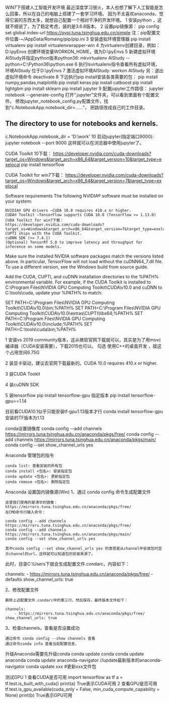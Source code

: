 ﻿WIN7下搭建人工智能开发环境
最近深度学习很火，本人也想了解下人工智能是怎么回事，所以在自己的电脑上搭建了一套学习环境。
因为不太喜欢anaconda，觉得它装的东西太多，就想自己配置一个相对干净的开发环境。
1 安装python ，这就不细说了，为了稳定考虑，装的是3.6.8版本。
2 设置pip镜像源：
pip config set global.index-url https://pypi.tuna.tsinghua.edu.cn/simple
注：pip配置文件位置-~/AppData/Romaing/pip/pip.ini
3 安装虚拟环境管理器
pip install virtualenv
pip install virtualenvwrapper-win
4 为virtualenv创建目录，例如：D:\pyEnvs
创建环境变量WORKON_HOME，值为D:\pyEnvs
5 新建虚拟环境AIStudy并指定python版本python36:
mkvirtualenv AIStudy --python=C:\Python36\python.exe
6 执行lsvirtualenv指令查看所有虚拟环境，环境AIStudy 位于D:\pyEnvs
7 激活虚拟环境AIStudy:
workon AIStudy 
另：退出虚拟环境命令 deactivate
8 下边执行pip install安装各类需要的包：
pip install numpy,pandas,matplotlib
pip install keras
pip install catboost
pip install lightgbm
pip install sklearn
pip install jupyter
9 配置jupyter工作路径：
jupyter notebook --generate-config 
打开“.jupyter”文件夹，可以看到里面有个配置文件。
修改jupyter_notebook_config.py配置文件，找到“c.NotebookApp.notebook_dir=……”，
把路径改成自己的工作目录。
## The directory to use for notebooks and kernels.
c.NotebookApp.notebook_dir = 'D:\work'
10 启动jupyter(指定端口9000):
jupyter notebook --port 9000
这样就可以在浏览器中使用jupyter了。

CUDA Toolkit 10下载：
https://developer.nvidia.com/cuda-downloads?target_os=Windows&target_arch=x86_64&target_version=10&target_type=exelocal
pip install tensorflow

CUDA Toolkit for win7下载：
https://developer.nvidia.com/cuda-downloads?target_os=Windows&target_arch=x86_64&target_version=7&target_type=exelocal

Software requirements
The following NVIDIA® software must be installed on your system:

    NVIDIA® GPU drivers —CUDA 10.0 requires 410.x or higher.
    CUDA® Toolkit —TensorFlow supports CUDA 10.0 (TensorFlow >= 1.13.0)
	CUDA Toolkit for win7下载：
	https://developer.nvidia.com/cuda-downloads?target_os=Windows&target_arch=x86_64&target_version=7&target_type=exelocal
    CUPTI ships with the CUDA Toolkit.
    cuDNN SDK (>= 7.4.1)
    (Optional) TensorRT 5.0 to improve latency and throughput for inference on some models.


Make sure the installed NVIDIA software packages match the versions listed above. In particular, TensorFlow will not load without the cuDNN64_7.dll file. To use a different version, see the Windows build from source guide.

Add the CUDA, CUPTI, and cuDNN installation directories to the %PATH% environmental variable. For example, if the CUDA Toolkit is installed to C:\Program Files\NVIDIA GPU Computing Toolkit\CUDA\v10.0 and cuDNN to C:\tools\cuda, update your %PATH% to match:

SET PATH=C:\Program Files\NVIDIA GPU Computing Toolkit\CUDA\v10.0\bin;%PATH%
SET PATH=C:\Program Files\NVIDIA GPU Computing Toolkit\CUDA\v10.0\extras\CUPTI\libx64;%PATH%
SET PATH=C:\Program Files\NVIDIA GPU Computing Toolkit\CUDA\v10.0\include;%PATH%
SET PATH=C:\tools\cuda\bin;%PATH%



1 安装vs 2019 community版本，这从微软官网下载就可以，其实是为了用msvc编译器（CUDA安装需要），下载2015也可以。
勾选 使用C++的桌面开发 ，就这个占用空间6.75G

2 装显卡驱动，建议去官网下载最新的。CUDA 10.0 requires 410.x or higher. 

3 装CUDA Tookit

4 装cuDNN SDK

5 装tensorflow
pip install tensorflow-gpu
指定版本
pip install tensorflow-gpu==1.14

目前看CUDA10.1似乎只能安装tf-gpu1.13版本才行
conda install tensorflow-gpu安装的TF版本为1.13

conda设置镜像库
conda config --add channels https://mirrors.tuna.tsinghua.edu.cn/anaconda/pkgs/free/
conda config --add channels https://mirrors.tuna.tsinghua.edu.cn/anaconda/pkgs/main/
conda config --set show_channel_urls yes


Anaconda 管理包的指令

    conda list: 查看安装的所有包
    conda install <包名>: 安装指定包
    conda update <包名>: 更新指定包
    conda remove <包名>: 删除指定包

Anaconda 设置国内镜像源(Win)
1、通过 conda config 命令生成配置文件

    这里我们使用的是清华的镜像：https://mirrors.tuna.tsinghua.edu.cn/anaconda/pkgs/free/
    在CMD命令行输入命令：

    conda config --add channels https://mirrors.tuna.tsinghua.edu.cn/anaconda/pkgs/free/
    conda config --add channels https://mirrors.tuna.tsinghua.edu.cn/anaconda/pkgs/main/
    conda config --set show_channel_urls yes

    其中conda config --set show_channel_urls yes 的意思是从channel中安装包时显示channel的url，这样就可以知道包的安装来源了。

此时，目录C:\Users下就会生成配置文件.condarc，内容如下：

channels:
    - https://mirrors.tuna.tsinghua.edu.cn/anaconda/pkgs/free/
    - defaults
show_channel_urls: true

2、修改配置文件

    删除上述配置文件.condarc中的第三行，然后保存，最终版本文件如下：

    channels:
        - https://mirrors.tuna.tsinghua.edu.cn/anaconda/pkgs/free/
    show_channel_urls: true

3、检查channels，查看是否设置成功

    通过命令 conda config --show channels 查看
    通过命令conda info 查看当前配置信息，

升级Anaconda需要先升级conda
    conda update conda
    conda update anaconda
    conda update anaconda-navigator    //update最新版本的anaconda-navigator
    conda update xxx   #更新xxx文件包

测试GPU
1 查看CUDA是否可用
import tensorflow as tf
a = tf.test.is_built_with_cuda()
print(a)
True表示CUDA可用
2 查看GPU是否可用
tf.test.is_gpu_available(cuda_only = False, min_cuda_compute_capability = None)
print(b)
True表示GPU可用

